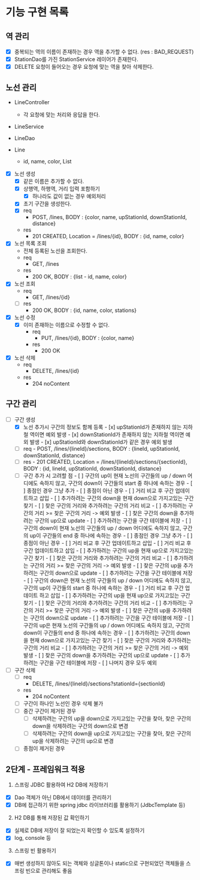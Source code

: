 # 기능 구현 목록

## 역 관리
- [x] 중복되는 역의 이름이 존재하는 경우 역을 추가할 수 없다. (res : BAD_REQUEST)
- [x] StationDao를 가진 StationService 레이어가 존재한다.
- [x] DELETE 요청이 들어오는 경우 요청에 맞는 역을 찾아 삭제한다.

## 노선 관리
- LineController
    - 각 요청에 맞는 처리와 응답을 한다.
- LineService

- LineDao

- Line
    - id, name, color, List<Station>

- [x] 노선 생성
    - [x] 같은 이름은 추가할 수 없다.
    - [x] 상행역, 하행역, 거리 입력 포함하기
      - [x] 하나라도 값이 없는 경우 예외처리
    - [x] 초기 구간을 생성한다.
    - [x] req
        - POST, /lines, BODY : {color, name, upStationId, downStationId, distance}
    - res
        - 201 CREATED, Location = /lines/{id}, BODY : {id, name, color}
- [x] 노선 목록 조회
    - 전체 등록된 노선을 조회한다.
    - req
        - GET, /lines
    - res
        - 200 OK, BODY : {list - id, name, color}
- [x] 노선 조회
    - req
        - GET, /lines/{id}
    - [ ] res
        - 200 OK, BODY : {id, name, color, stations}
- [x] 노선 수정
  - [x] 이미 존재하는 이름으로 수정할 수 없다.
    - req
        - PUT, /lines/{id}, BODY : {color, name}
    - res
        - 200 OK
- [x] 노선 삭제
    - req
        - DELETE, /lines/{id}
    - res
        - 204 noContent
    
## 구간 관리
- [ ] 구간 생성
  - [x] 노선 추가시 구간의 정보도 함께 등록
        - [x] upStationId가 존재하지 않는 지하철 역이면 예외 발생
        - [x] downStationId가 존재하지 않는 지하철 역이면 예외 발생
        - [x] upStationId와 downStationId가 같은 경우 예외 발생
  - [ ] req
        - POST, /lines/{lineId}/sections, BODY : {lineId, upStationId, downStationId, distance}
  - [ ] res
        - 201 CREATED, Location = /lines/{lineId}/sections/{sectionId}, BODY : {id, lineId, upStationId, downStationId, distance}
  - [ ] 구간 추가 시 고려할 점
        - [ ] 구간의 up이 현재 노선의 구간들의 up / down 어디에도 속하지 않고, 구간의 down이 구간들의 start 중 하나에 속하는 경우
            - [ ] 종점인 경우 그냥 추가
            - [ ] 종점이 아닌 경우
                - [ ] 거리 비교 후 구간 업데이트하고 삽입
                    - [ ] 추가하려는 구간의 down을 현재 down으로 가지고있는 구간 찾기
                    - [ ] 찾은 구간의 거리와 추가하려는 구간의 거리 비교
                        - [ ] 추가하려는 구간의 거리 >= 찾은 구간의 거리 -> 예외 발생
                    - [ ] 찾은 구간의 down을 추가하려는 구간의 up으로 update
                    - [ ] 추가하려는 구간을 구간 테이블에 저장
        - [ ] 구간의 down이 현재 노선의 구간들의 up / down 어디에도 속하지 않고, 구간의 up이 구간들의 end 중 하나에 속하는 경우
            - [ ] 종점인 경우 그냥 추가
            - [ ] 종점이 아닌 경우
                - [ ] 거리 비교 후 구간 업데이트하고 삽입
                    - [ ] 거리 비교 후 구간 업데이트하고 삽입
                        - [ ] 추가하려는 구간의 up을 현재 up으로 가지고있는 구간 찾기
                        - [ ] 찾은 구간의 거리와 추가하려는 구간의 거리 비교
                            - [ ] 추가하려는 구간의 거리 >= 찾은 구간의 거리 -> 예외 발생
                        - [ ] 찾은 구간의 up을 추가하려는 구간의 down으로 update
                        - [ ] 추가하려는 구간을 구간 테이블에 저장
        - [ ] 구간의 down은 현재 노선의 구간들의 up / down 어디에도 속하지 않고, 구간의 up이 구간들의 start 중 하나에 속하는 경우
            - [ ] 거리 비교 후 구간 업데이트 하고 삽입
                - [ ] 추가하려는 구간의 up을 현재 up으로 가지고있는 구간 찾기
                - [ ] 찾은 구간의 거리와 추가하려는 구간의 거리 비교
                    - [ ] 추가하려는 구간의 거리 >= 찾은 구간의 거리 -> 예외 발생
                - [ ] 찾은 구간의 up을 추가하려는 구간의 down으로 update
                - [ ] 추가하려는 구간을 구간 테이블에 저장
        - [ ] 구간의 up은 현재 노선의 구간들의 up / down 어디에도 속하지 않고, 구간의 down이 구간들의 end 중 하나에 속하는 경우
            - [ ] 추가하려는 구간의 down을 현재 down으로 가지고있는 구간 찾기
            - [ ] 찾은 구간의 거리와 추가하려는 구간의 거리 비교
                - [ ] 추가하려는 구간의 거리 >= 찾은 구간의 거리 -> 예외 발생
            - [ ] 찾은 구간의 down을 추가하려는 구간의 up으로 update
            - [ ] 추가하려는 구간을 구간 테이블에 저장
        - [ ] 나머지 경우 모두 예외
- [ ] 구간 삭제
    - [ ] req
        - DELETE, /lines/{lineId}/sections?stationId={sectionId}
    - res
        - 204 noContent
    - [ ] 구간이 하나인 노선인 경우 삭제 불가
    - [ ] 중간 구간이 제거된 경우
        - [ ] 삭제하려는 구간의 up을 down으로 가지고있는 구간을 찾아, 찾은 구간의 down을 삭제하려는 구간의 down으로 변경
        - [ ] 삭제하려는 구간의 down을 up으로 가지고있는 구간을 찾아, 찾은 구간의 up을 삭제하려는 구간의 up으로 변경
    - [ ] 종점이 제거된 경우
    
## 2단계 - 프레임워크 적용
1. 스프링 JDBC 활용하여 H2 DB에 저장하기
  - [x] Dao 객체가 아닌 DB에서 데이터를 관리하기
  - [x] DB에 접근하기 위한 spring jdbc 라이브러리를 활용하기 (JdbcTemplate 등)
2. H2 DB를 통해 저장된 값 확인하기
  - [x] 실제로 DB에 저장이 잘 되었는지 확인할 수 있도록 설정하기
  - [x] log, console 등
3. 스프링 빈 활용하기
  - [x] 매번 생성하지 않아도 되는 객체와 싱글톤이나 static으로 구현되었던 객체들을 스프링 빈으로 관리해도 좋음